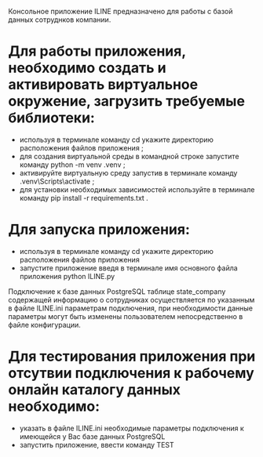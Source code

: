 Консольное приложение ILINE предназначено для работы с базой данных сотруднков компании.

Для работы приложения, необходимо создать и активировать виртуальное окружение, загрузить требуемые библиотеки:
===============================================================================================================
- используя в терминале команду cd укажите директорию расположения файлов приложения ;
- для создания виртуальной среды в командной строке запустите команду python -m venv .venv ;
- активируйте виртуальную среду запустив в терминале команду .venv\Scripts\activate ;
- для установки необходимых зависимостей используйте в терминале команду pip install -r requirements.txt .


Для запуска приложения:
===============================================================================================================
- используя в терминале команду cd укажите директорию расположения файлов приложения
- запустите приложение введя в терминале имя основного файла приложения python ILINE.py


Подключение к базе данных PostgreSQL таблице state_company содержащей информацию о сотрудниках осуществляется
по указанным в файле ILINE.ini параметрам подключения, при необходимости данные параметры могут быть изменены пользователем
непосредственно в файле конфигурации.

Для тестирования приложения при отсутвии подключения к рабочему онлайн каталогу данных необходимо:
===============================================================================================================
-  указать в файле ILINE.ini необходимые параметры подключения к имеющейся у Вас базе данных PostgreSQL
-  запустить приложение, ввести команду TEST


